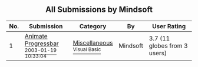 ﻿<div align="center">

## All Submissions by Mindsoft

</div>

No.  | Submission | Category | By   | User Rating
---- | ---------- | -------- | ---- | -----------
1 | [Animate Progressbar<br /><sup>2003-01-19 10:33:04</sup>](https://github.com/Planet-Source-Code/mindsoft-animate-progressbar__1-42713) | [Miscellaneous<br /><sup>Visual Basic</sup>](../ByCategory/miscellaneous__1-1.md) | Mindsoft | 3.7 (11 globes from 3 users)
